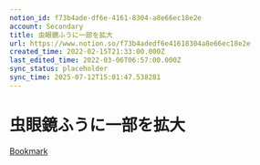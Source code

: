 ```yaml
---
notion_id: f73b4ade-df6e-4161-8304-a8e66ec18e2e
account: Secondary
title: 虫眼鏡ふうに一部を拡大
url: https://www.notion.so/f73b4adedf6e41618304a8e66ec18e2e
created_time: 2022-02-15T21:33:00.000Z
last_edited_time: 2022-03-06T06:57:00.000Z
sync_status: placeholder
sync_time: 2025-07-12T15:01:47.538281
---
```

# 虫眼鏡ふうに一部を拡大

[Bookmark](http://thosokawa.sakura.ne.jp/blog/2016/11/05/canvas%E3%81%AE%E3%83%9E%E3%82%B9%E3%82%AF%E3%82%92%E4%BD%BF%E3%81%A3%E3%81%9F%E8%99%AB%E7%9C%BC%E9%8F%A1%E6%8B%A1%E5%A4%A7/)